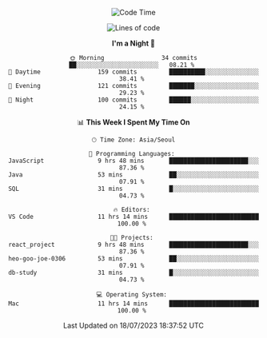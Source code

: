 <div align=center>
 
<!--START_SECTION:waka-->
![Code Time](http://img.shields.io/badge/Code%20Time-104%20hrs%2010%20mins-blue)

![Lines of code](https://img.shields.io/badge/From%20Hello%20World%20I%27ve%20Written-2.9%20million%20lines%20of%20code-blue)

**I'm a Night 🦉** 

```text
🌞 Morning                34 commits          ██░░░░░░░░░░░░░░░░░░░░░░░   08.21 % 
🌆 Daytime                159 commits         ██████████░░░░░░░░░░░░░░░   38.41 % 
🌃 Evening                121 commits         ███████░░░░░░░░░░░░░░░░░░   29.23 % 
🌙 Night                  100 commits         ██████░░░░░░░░░░░░░░░░░░░   24.15 % 
```


📊 **This Week I Spent My Time On** 

```text
🕑︎ Time Zone: Asia/Seoul

💬 Programming Languages: 
JavaScript               9 hrs 48 mins       ██████████████████████░░░   87.36 % 
Java                     53 mins             ██░░░░░░░░░░░░░░░░░░░░░░░   07.91 % 
SQL                      31 mins             █░░░░░░░░░░░░░░░░░░░░░░░░   04.73 % 

🔥 Editors: 
VS Code                  11 hrs 14 mins      █████████████████████████   100.00 % 

🐱‍💻 Projects: 
react_project            9 hrs 48 mins       ██████████████████████░░░   87.36 % 
heo-goo-joe-0306         53 mins             ██░░░░░░░░░░░░░░░░░░░░░░░   07.91 % 
db-study                 31 mins             █░░░░░░░░░░░░░░░░░░░░░░░░   04.73 % 

💻 Operating System: 
Mac                      11 hrs 14 mins      █████████████████████████   100.00 % 
```


 Last Updated on 18/07/2023 18:37:52 UTC
<!--END_SECTION:waka-->
 </div>

